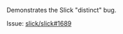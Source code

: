 
Demonstrates the Slick "distinct" bug.

Issue:
[slick/slick#1689](https://github.com/slick/slick/issues/1689)
